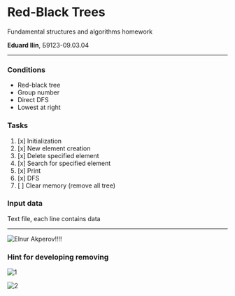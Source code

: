 # Red-Black Trees
Fundamental structures and algorithms homework

**Eduard Ilin**, Б9123-09.03.04

---

### Conditions
* Red-black tree
* Group number
* Direct DFS
* Lowest at right

### Tasks
1. [x] Initialization
2. [x] New element creation
3. [x] Delete specified element
4. [x] Search for specified element
5. [x] Print
6. [x] DFS
7. [ ] Clear memory (remove all tree)

### Input data
Text file, each line contains data

---

![Elnur Akperov!!!!](https://dpud.net/img/memes-rbt/funduk.jpg)

### Hint for developing removing
![1](https://dpud.net/img/memes-rbt/photo_2024-11-27_16-17-11.jpg)

![2](https://dpud.net/img/memes-rbt/photo_2024-11-27_16-17-12.jpg)
